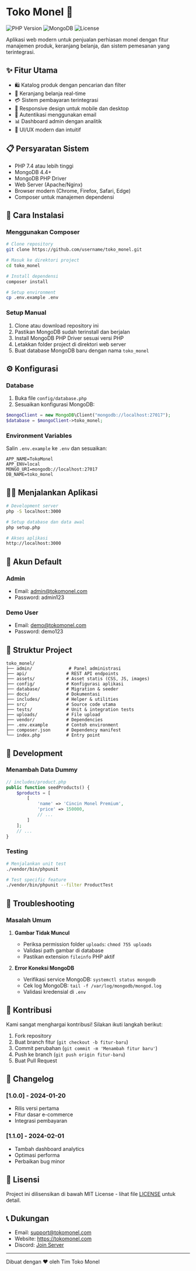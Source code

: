 # Toko Monel 💍

![PHP Version](https://img.shields.io/badge/PHP-7.4%2B-blue)
![MongoDB](https://img.shields.io/badge/MongoDB-Latest-green)
![License](https://img.shields.io/badge/License-MIT-yellow)

Aplikasi web modern untuk penjualan perhiasan monel dengan fitur manajemen produk, keranjang belanja, dan sistem pemesanan yang terintegrasi.

## ✨ Fitur Utama

- 🛍️ Katalog produk dengan pencarian dan filter
- 🛒 Keranjang belanja real-time
- 💳 Sistem pembayaran terintegrasi
- 📱 Responsive design untuk mobile dan desktop
- 🔐 Autentikasi menggunakan email
- 📊 Dashboard admin dengan analitik
- 🎨 UI/UX modern dan intuitif

## 📋 Persyaratan Sistem

- PHP 7.4 atau lebih tinggi
- MongoDB 4.4+
- MongoDB PHP Driver
- Web Server (Apache/Nginx)
- Browser modern (Chrome, Firefox, Safari, Edge)
- Composer untuk manajemen dependensi

## 🚀 Cara Instalasi

### Menggunakan Composer

```bash
# Clone repository
git clone https://github.com/username/toko_monel.git

# Masuk ke direktori project
cd toko_monel

# Install dependensi
composer install

# Setup environment
cp .env.example .env
```

### Setup Manual

1. Clone atau download repository ini
2. Pastikan MongoDB sudah terinstall dan berjalan
3. Install MongoDB PHP Driver sesuai versi PHP
4. Letakkan folder project di direktori web server
5. Buat database MongoDB baru dengan nama `toko_monel`

## ⚙️ Konfigurasi

### Database

1. Buka file `config/database.php`
2. Sesuaikan konfigurasi MongoDB:
```php
$mongoClient = new MongoDB\Client("mongodb://localhost:27017");
$database = $mongoClient->toko_monel;
```

### Environment Variables

Salin `.env.example` ke `.env` dan sesuaikan:
```env
APP_NAME=TokoMonel
APP_ENV=local
MONGO_URI=mongodb://localhost:27017
DB_NAME=toko_monel
```

## 🏃‍♂️ Menjalankan Aplikasi

```bash
# Development server
php -S localhost:3000

# Setup database dan data awal
php setup.php

# Akses aplikasi
http://localhost:3000
```

## 👥 Akun Default

### Admin
- Email: admin@tokomonel.com
- Password: admin123

### Demo User
- Email: demo@tokomonel.com
- Password: demo123

## 📁 Struktur Project

```
toko_monel/
├── admin/              # Panel administrasi
├── api/               # REST API endpoints
├── assets/            # Asset statis (CSS, JS, images)
├── config/            # Konfigurasi aplikasi
├── database/          # Migration & seeder
├── docs/              # Dokumentasi
├── includes/          # Helper & utilities
├── src/               # Source code utama
├── tests/             # Unit & integration tests
├── uploads/           # File upload
├── vendor/            # Dependencies
├── .env.example       # Contoh environment
├── composer.json      # Dependency manifest
└── index.php          # Entry point
```

## 🔧 Development

### Menambah Data Dummy

```php
// includes/product.php
public function seedProducts() {
    $products = [
        [
            'name' => 'Cincin Monel Premium',
            'price' => 150000,
            // ...
        ]
    ];
    // ...
}
```

### Testing

```bash
# Menjalankan unit test
./vendor/bin/phpunit

# Test specific feature
./vendor/bin/phpunit --filter ProductTest
```

## 🐛 Troubleshooting

### Masalah Umum

1. **Gambar Tidak Muncul**
   - Periksa permission folder `uploads`: `chmod 755 uploads`
   - Validasi path gambar di database
   - Pastikan extension `fileinfo` PHP aktif

2. **Error Koneksi MongoDB**
   - Verifikasi service MongoDB: `systemctl status mongodb`
   - Cek log MongoDB: `tail -f /var/log/mongodb/mongod.log`
   - Validasi kredensial di `.env`

## 🤝 Kontribusi

Kami sangat menghargai kontribusi! Silakan ikuti langkah berikut:

1. Fork repository
2. Buat branch fitur (`git checkout -b fitur-baru`)
3. Commit perubahan (`git commit -m 'Menambah fitur baru'`)
4. Push ke branch (`git push origin fitur-baru`)
5. Buat Pull Request

## 📝 Changelog

### [1.0.0] - 2024-01-20
- Rilis versi pertama
- Fitur dasar e-commerce
- Integrasi pembayaran

### [1.1.0] - 2024-02-01
- Tambah dashboard analytics
- Optimasi performa
- Perbaikan bug minor

## 📜 Lisensi

Project ini dilisensikan di bawah MIT License - lihat file [LICENSE](LICENSE) untuk detail.

## 📞 Dukungan

- Email: support@tokomonel.com
- Website: https://tokomonel.com
- Discord: [Join Server](https://discord.gg/tokomonel)

---
Dibuat dengan ❤️ oleh Tim Toko Monel 